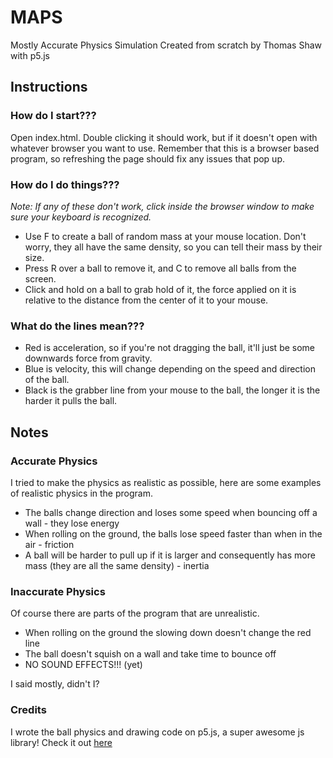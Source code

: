 # MAPS

Mostly Accurate Physics Simulation
Created from scratch by Thomas Shaw with p5.js

## Instructions

### How do I start???

Open index.html. Double clicking it should work, but if it doesn't open with whatever browser you want to use. Remember that this is a browser based program, so refreshing the page should fix any issues that pop up.

### How do I do things???

*Note: If any of these don't work, click inside the browser window to make sure your keyboard is recognized.*

* Use F to create a ball of random mass at your mouse location. Don't worry, they all have the same density, so you can tell their mass by their size.
* Press R over a ball to remove it, and C to remove all balls from the screen.
* Click and hold on a ball to grab hold of it, the force applied on it is relative to the distance from the center of it to your mouse.

### What do the lines mean???

* Red is acceleration, so if you're not dragging the ball, it'll just be some downwards force from gravity.
* Blue is velocity, this will change depending on the speed and direction of the ball.
* Black is the grabber line from your mouse to the ball, the longer it is the harder it pulls the ball.



## Notes

### Accurate Physics

I tried to make the physics as realistic as possible, here are some examples of realistic physics in the program.

* The balls change direction and loses some speed when bouncing off a wall - they lose energy
* When rolling on the ground, the balls lose speed faster than when in the air - friction
* A ball will be harder to pull up if it is larger and consequently has more mass (they are all the same density) - inertia

### Inaccurate Physics

Of course there are parts of the program that are unrealistic.

* When rolling on the ground the slowing down doesn't change the red line
* The ball doesn't squish on a wall and take time to bounce off
* NO SOUND EFFECTS!!! (yet)

I said mostly, didn't I?

### Credits

I wrote the ball physics and drawing code on p5.js, a super awesome js library! Check it out [here](http://p5js.org/)
